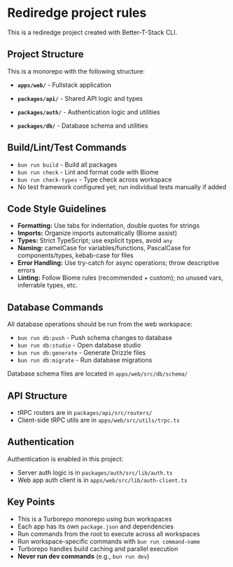 # Rediredge project rules

This is a rediredge project created with Better-T-Stack CLI.

## Project Structure

This is a monorepo with the following structure:

- **`apps/web/`** - Fullstack application

- **`packages/api/`** - Shared API logic and types
- **`packages/auth/`** - Authentication logic and utilities
- **`packages/db/`** - Database schema and utilities

## Build/Lint/Test Commands

- `bun run build` - Build all packages
- `bun run check` - Lint and format code with Biome
- `bun run check-types` - Type check across workspace
- No test framework configured yet; run individual tests manually if added

## Code Style Guidelines

- **Formatting:** Use tabs for indentation, double quotes for strings
- **Imports:** Organize imports automatically (Biome assist)
- **Types:** Strict TypeScript; use explicit types, avoid `any`
- **Naming:** camelCase for variables/functions, PascalCase for components/types, kebab-case for files
- **Error Handling:** Use try-catch for async operations; throw descriptive errors
- **Linting:** Follow Biome rules (recommended + custom); no unused vars, inferrable types, etc.

## Database Commands

All database operations should be run from the web workspace:

- `bun run db:push` - Push schema changes to database
- `bun run db:studio` - Open database studio
- `bun run db:generate` - Generate Drizzle files
- `bun run db:migrate` - Run database migrations

Database schema files are located in `apps/web/src/db/schema/`

## API Structure

- tRPC routers are in `packages/api/src/routers/`
- Client-side tRPC utils are in `apps/web/src/utils/trpc.ts`

## Authentication

Authentication is enabled in this project:

- Server auth logic is in `packages/auth/src/lib/auth.ts`
- Web app auth client is in `apps/web/src/lib/auth-client.ts`

## Key Points

- This is a Turborepo monorepo using bun workspaces
- Each app has its own `package.json` and dependencies
- Run commands from the root to execute across all workspaces
- Run workspace-specific commands with `bun run command-name`
- Turborepo handles build caching and parallel execution
- **Never run dev commands** (e.g., `bun run dev`)
